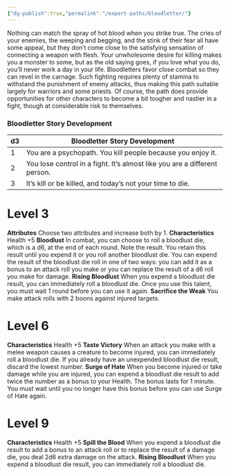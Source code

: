 ```yaml
---
{"dg-publish":true,"permalink":"/expert-paths/bloodletter/"}
---
```


Nothing can match the spray of hot blood when you strike true. The cries of your enemies, the weeping and begging, and the stink of their fear all have some appeal, but they don’t come close to the satisfying sensation of connecting a weapon with flesh. Your unwholesome desire for killing makes you a monster to some, but as the old saying goes, if you love what you do, you’ll never work a day in your life.
Bloodletters favor close combat so they can revel in the carnage. Such fighting requires plenty of stamina to withstand the punishment of enemy attacks, thus making this path suitable largely for warriors and some priests. Of course, the path does provide opportunities for other characters to become a bit tougher and nastier in a fight, though at considerable risk to themselves.
### Bloodletter Story Development

| d3  | Bloodletter Story Development                                             |
| --- | ------------------------------------------------------------------------- |
| 1   | You are a psychopath. You kill people because you enjoy it.               |
| 2   | You lose control in a fight. It’s almost like you are a different person. |
| 3   | It’s kill or be killed, and today’s not your time to die.                 |
# Level 3
**Attributes** Choose two attributes and increase both by 1.
**Characteristics** Health +5
**Bloodlust** In combat, you can choose to roll a bloodlust die, which is a d6, at the end of each round. Note the result. You retain this result until you expend it or you roll another bloodlust die. You can expend the result of the bloodlust die roll in one of two ways: you can add it as a bonus to an attack roll you make or you can replace the result of a d6 roll you make for damage.
**Rising Bloodlust** When you expend a bloodlust die result, you can immediately roll a bloodlust die. Once you use this talent, you must wait 1 round before you can use it again.
**Sacrifice the Weak** You make attack rolls with 2 boons against injured targets.
# Level 6
**Characteristics** Health +5
**Taste Victory** When an attack you make with a melee weapon causes a creature to become injured, you can immediately roll a bloodlust die. If you already have an unexpended bloodlust die result, discard the lowest number.
**Surge of Hate** When you become injured or take damage while you are injured, you can expend a bloodlust die result to add twice the number as a bonus to your Health. The bonus lasts for 1 minute. You must wait until you no longer have this bonus before you can use Surge of Hate again.
# Level 9
**Characteristics** Health +5
**Spill the Blood** When you expend a bloodlust die result to add a bonus to an attack roll or to replace the result of a damage die, you deal 2d6 extra damage on the attack.
**Rising Bloodlust** When you expend a bloodlust die result, you can immediately roll a bloodlust die.